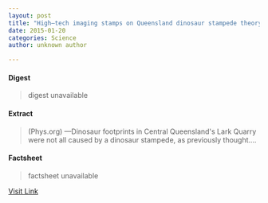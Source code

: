 ```yaml
---
layout: post
title: "High–tech imaging stamps on Queensland dinosaur stampede theory"
date: 2015-01-20
categories: Science
author: unknown author

---
```



#### Digest
>digest unavailable

#### Extract
>(Phys.org) —Dinosaur footprints in Central Queensland's Lark Quarry were not all caused by a dinosaur stampede, as previously thought....

#### Factsheet
>factsheet unavailable

[Visit Link](http://phys.org/news324109898.html)


